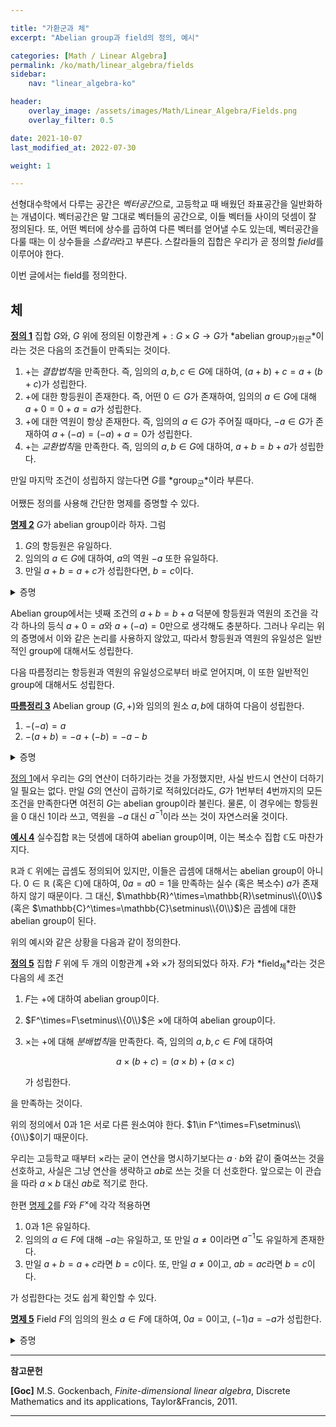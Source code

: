 ```yaml
---

title: "가환군과 체"
excerpt: "Abelian group과 field의 정의, 예시"

categories: [Math / Linear Algebra]
permalink: /ko/math/linear_algebra/fields
sidebar: 
    nav: "linear_algebra-ko"

header:
    overlay_image: /assets/images/Math/Linear_Algebra/Fields.png
    overlay_filter: 0.5

date: 2021-10-07
last_modified_at: 2022-07-30

weight: 1

---
```


선형대수학에서 다루는 공간은 *벡터공간*으로, 고등학교 때 배웠던 좌표공간을 일반화하는 개념이다. 벡터공간은 말 그대로 벡터들의 공간으로, 이들 벡터들 사이의 덧셈이 잘 정의된다. 또, 어떤 벡터에 상수를 곱하여 다른 벡터를 얻어낼 수도 있는데, 벡터공간을 다룰 때는 이 상수들을 *스칼라*라고 부른다. 스칼라들의 집합은 우리가 곧 정의할 *field*를 이루어야 한다.

이번 글에서는 field를 정의한다.

## 체

<div class="definition" markdown="1">

<ins id="df1">**정의 1**</ins> 집합 $G$와, $G$ 위에 정의된 이항관계 $+:G\times G\rightarrow G$가 *abelian group<sub>가환군</sub>*이라는 것은 다음의 조건들이 만족되는 것이다.

1. $+$는 *결합법칙*을 만족한다. 즉, 임의의 $a,b,c\in G$에 대하여, $(a+b)+c=a+(b+c)$가 성립한다.
2. $+$에 대한 항등원이 존재한다. 즉, 어떤 $0\in G$가 존재하여, 임의의 $a\in G$에 대해 $a+0=0+a=a$가 성립한다.
3. $+$에 대한 역원이 항상 존재한다. 즉, 임의의 $a\in G$가 주어질 때마다, $-a\in G$가 존재하여 $a+(-a)=(-a)+a=0$가 성립한다.
4. $+$는 *교환법칙*을 만족한다. 즉, 임의의 $a,b\in G$에 대하여, $a+b=b+a$가 성립한다.

</div>

만일 마지막 조건이 성립하지 않는다면 $G$를 *group<sub>군</sub>*이라 부른다. 

어쨌든 정의를 사용해 간단한 명제를 증명할 수 있다.

<div class="proposition" markdown="1">

<ins id="pp2">**명제 2**</ins> $G$가 abelian group이라 하자. 그럼

1. $G$의 항등원은 유일하다.
2. 임의의 $a\in G$에 대하여, $a$의 역원 $-a$ 또한 유일하다.
3. 만일 $a+b=a+c$가 성립한다면, $b=c$이다.

</div>
<details class="proof" markdown="1">
<summary>증명</summary>

1. $0'$이 [정의 1](#df1)의 둘째 조건을 만족하는 또 하나의 원소라고 하자. 그럼 $a=0$과 항등원 $0'$에 대해 둘째 조건을 적용하면, 

    $$0+0'=0'+0=0$$
    
    이 성립한다. 그런데 $a=0'$과 항등원 $0$에 대해 둘째 조건을 적용하면, 마찬가지로
    
    $$0+0'=0'+0=0'$$
    
    을 얻는다. 따라서 $0=0'$이므로, 항등원은 유일하다.

2. 첫 번째와 비슷하게 진행하면 된다. $(-a)'$가  [정의 1](#df1)의 셋째 조건을 만족하는 또 하나의 원소라고 하자. 그럼
    
    $$(-a)=(-a)+0=(-a)+(a+(-a)')=((-a)+a)+(-a)'=0+(-a)'=(-a)'$$
    
    이므로, $(-a)=(-a)'$가 성립한다.
    
3. 양 변에 $(-a)$를 더하면 된다.

</details>

Abelian group에서는 넷째 조건의 $a+b=b+a$ 덕분에 항등원과 역원의 조건을 각각 하나의 등식 $a+0=a$와 $a+(-a)=0$만으로 생각해도 충분하다. 그러나 우리는 위의 증명에서 이와 같은 논리를 사용하지 않았고, 따라서 항등원과 역원의 유일성은 일반적인 group에 대해서도 성립한다.

다음 따름정리는 항등원과 역원의 유일성으로부터 바로 얻어지며, 이 또한 일반적인 group에 대해서도 성립한다.

<div class="proposition" markdown="1">

<ins id="crl3">**따름정리 3**</ins> Abelian group $(G,+)$와 임의의 원소 $a,b$에 대하여 다음이 성립한다.

1. $-(-a)=a$
2. $-(a+b)=-a+(-b)=-a-b$

</div>
<details class="proof" markdown="1">
<summary>증명</summary>

1. $-a$의 역원 $-(-a)$가 $a$와 같음을 보여야 한다. 역원은 유일하므로, 만일 어떤 $x\in G$에 대하여 다음의 식

    $$(-a)+x=x+(-a)=0$$

    이 성립한다면 <em_ko>반드시</em_ko> $x=-(-a)$여야 한다. 그런데 $x=a$일 경우, $-a$가 $a$의 역원이라는 사실로부터 위의 식이 성립한다. 따라서 $a=-(-a)$이다. 
2. 앞선 증명처럼 $x=-a+(-b),-a-b$가 모두

    $$(a+b)+x=x+(a+b)=0$$

    을 만족함을 보이면 충분하다. 예를 들어 $x=-a+(-b)$인 경우, 

    $$\begin{aligned}(a+b)+x&=(a+b)+((-a)+(-b))=(b+a)+((-a)+(-b))=b+(a+(-a))+(-b)=b+(-b)\\&=0\end{aligned}$$

    이고 이와 비슷하게, 혹은 교환법칙에 의해 $x+(a+b)=0$임도 보일 수 있다. 

</details>

[정의 1](#df1)에서 우리는 $G$의 연산이 더하기라는 것을 가정했지만, 사실 반드시 연산이 더하기일 필요는 없다. 만일 $G$의 연산이 곱하기로 적혀있더라도, $G$가 1번부터 4번까지의 모든 조건을 만족한다면 여전히 $G$는 abelian group이라 불린다. 물론, 이 경우에는 항등원을 $0$ 대신 $1$이라 쓰고, 역원을 $-a$ 대신 $a^{-1}$이라 쓰는 것이 자연스러울 것이다.

<div class="example" markdown="1">

<ins id="ex4">**예시 4**</ins> 실수집합 $\mathbb{R}$는 덧셈에 대하여 abelian group이며, 이는 복소수 집합 $\mathbb{C}$도 마찬가지다.  

$\mathbb{R}$과 $\mathbb{C}$ 위에는 곱셈도 정의되어 있지만, 이들은 곱셈에 대해서는 abelian group이 아니다. $0\in\mathbb{R}$ (혹은 $\mathbb{C}$)에 대하여, $0a=a0=1$을 만족하는 실수 (혹은 복소수) $a$가 존재하지 않기 때문이다. 그 대신, $\mathbb{R}^\times=\mathbb{R}\setminus\\{0\\}$ (혹은 $\mathbb{C}^\times=\mathbb{C}\setminus\\{0\\}$)은 곱셈에 대한 abelian group이 된다.   

</div>

위의 예시와 같은 상황을 다음과 같이 정의한다.

<div class="definition" markdown="1">

<ins id="df5">**정의 5**</ins> 집합 $F$ 위에 두 개의 이항관계 $+$와 $\times$가 정의되었다 하자. $F$가 *field<sub>체</sub>*라는 것은 다음의 세 조건

1. $F$는 $+$에 대하여 abelian group이다.
2. $F^\times=F\setminus\\{0\\}$은 $\times$에 대하여 abelian group이다.
3. $\times$는 $+$에 대해 *분배법칙*을 만족한다. 즉, 임의의 $a,b,c\in F$에 대하여
    
    $$a\times (b+c)=(a\times b)+(a\times c)$$
    
    가 성립한다.
    
을 만족하는 것이다.

</div>

위의 정의에서 0과 1은 서로 다른 원소여야 한다. $1\in F^\times=F\setminus\\{0\\}$이기 때문이다. 

우리는 고등학교 때부터 $\times$라는 굳이 연산을 명시하기보다는 $a\cdot b$와 같이 줄여쓰는 것을 선호하고, 사실은 그냥 연산을 생략하고 $ab$로 쓰는 것을 더 선호한다. 앞으로는 이 관습을 따라 $a\times b$ 대신 $ab$로 적기로 한다.

한편 [명제 2](#pp2)를 $F$와 $F^\times$에 각각 적용하면

1. $0$과 $1$은 유일하다.
2. 임의의 $a\in F$에 대해 $-a$는 유일하고, 또 만일 $a\neq 0$이라면 $a^{-1}$도 유일하게 존재한다.
3. 만일 $a+b=a+c$라면 $b=c$이다. 또, 만일 $a\neq 0$이고, $ab=ac$라면 $b=c$이다.

가 성립한다는 것도 쉽게 확인할 수 있다.

<div class="proposition" markdown="1">

<ins id="pp5">**명제 5**</ins> Field $F$의 임의의 원소 $a\in F$에 대하여, $0a=0$이고, $(-1)a=-a$가 성립한다.

</div>
<details class="proof" markdown="1">
<summary>증명</summary>

우선 명제가 의미하는 것을 찬찬히 뜯어볼 필요가 있는데, $0a=0$이라는 것은 *$0$과 $a$를 곱하면 덧셈에 대한 항등원 $0$이 나온다*는 것이고, $(-1)a=-a$라는 것은 *$(-1)$과 $a$를 곱하면 $a$의 역원이 나온다*는 것이다.  
이를 위해선 [명제 2](#pp2) 직후에 몇몇 성질들을 증명했듯이, 역원과 항등원의 유일성을 이용하면 될 것 같다. 첫 번째 식을 증명하려면 $0a+b=b+0a=b$가 임의의 $b$에 대해 성립한다는 것을 보여야 하는데, $0a+b$를 단순하게 표현할만한 방법이 보이질 않는다. 뭔가 다른 방법을 찾아야 한다.  
[명제 2](#pp2)의 셋째 명제를 활용하자. 만일 우리가 $0a+0a=0a$라는 것만 보이면, $0a=0a+0$이므로, $0a+0a=0a+0$에서 $0a=0$이 된다. 따라서 $0a+0a=0a$라는 것만 보이면 되는데, 이는

$$0a+0a=(0+0)a=0a$$

으로부터 자명하다. 이것만 증명하면 둘째 부분은 더 쉽다. $(-1)a$가 $a$의 역원의 조건을 만족한다는 것을 보이면 되는데,

$$(-1)a+a=(-1)a+1a=((-1)+1)a=0a=0$$

이므로 증명 끝.

</details>





---

**참고문헌**

**[Goc]** M.S. Gockenbach, *Finite-dimensional linear algebra*, Discrete Mathematics and its applications, Taylor&Francis, 2011.

---

[^1]: 예컨대, 벡터들의 내적은 벡터 두 개를 받은 후, 벡터 대신 실수값을 내놓으므로 곱셈으로 볼 수 없다. 두 벡터를 외적하면 새로운 벡터가 나오긴 하는데, $u\times v$와 $v\times u$가 서로 다른 벡터 (반대방향의 벡터)를 내놓으므로 commutative하지 않고, 따라서 field가 아니다. 